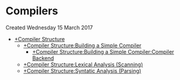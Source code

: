 # Compilers
Created Wednesday 15 March 2017


* [+Compiler Structure](./Compilers/Compiler_Structure.markdown)
	* [+Compiler Structure:Building a Simple Compiler](./Compilers/Compiler_Structure/Building_a_Simple_Compiler.markdown)
		* [+Compiler Structure:Building a Simple Compiler:Compiler Backend](./Compilers/Compiler_Structure/Building_a_Simple_Compiler/Compiler_Backend.markdown)
	* [+Compiler Structure:Lexical Analysis (Scanning)](./Compilers/Compiler_Structure/Lexical_Analysis_(Scanning).markdown)
	* [+Compiler Structure:Syntatic Analysis (Parsing)](./Compilers/Compiler_Structure/Syntatic_Analysis_(Parsing).markdown)

	

